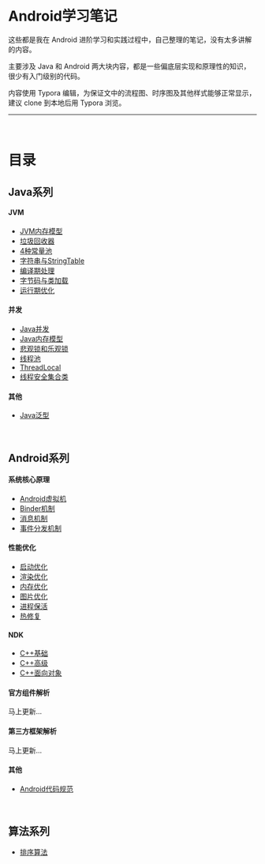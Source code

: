 <!--
 * @Date: 2021-05-06 10:24:30
 * @LastEditors: pren@trip.com
-->
# Android学习笔记

这些都是我在 Android 进阶学习和实践过程中，自己整理的笔记，没有太多讲解的内容。

主要涉及 Java 和 Android 两大块内容，都是一些偏底层实现和原理性的知识，很少有入门级别的代码。

内容使用 Typora 编辑，为保证文中的流程图、时序图及其他样式能够正常显示，建议 clone 到本地后用 Typora 浏览。

---

<br/>

# 目录

## Java系列

#### JVM
- [JVM内存模型](Java/jvm/JVM内存模型.md)
- [垃圾回收器](Java/jvm/垃圾回收器GC.md)
- [4种常量池](Java/jvm/4种常量池.md)
- [字符串与StringTable](Java/jvm/字符串与StringTable.md)
- [编译期处理](Java/jvm/编译期处理.md)
- [字节码与类加载](Java/jvm/字节码与类加载.md)
- [运行期优化](Java/jvm/运行期优化.md)

#### 并发
- [Java并发](Java/concurrency/Java并发.md)
- [Java内存模型](Java/concurrency/Java内存模型.md)
- [悲观锁和乐观锁](Java/concurrency/悲观锁和乐观锁.md)
- [线程池](Java/concurrency/线程池.md)
- [ThreadLocal](Java/concurrency/ThreadLocal.md)
- [线程安全集合类](Java/concurrency/线程安全集合类.md)

#### 其他
- [Java泛型](Java/Java泛型.md)

<br/>

## Android系列

#### 系统核心原理

- [Android虚拟机](Android/system/Android虚拟机.md)
- [Binder机制](Android/system/Binder机制.md)
- [消息机制](Android/system/消息机制.md)
- [事件分发机制](Android/system/事件分发机制.md)

#### 性能优化

- [启动优化](Android/optimize/启动优化.md)
- [渲染优化](Android/optimize/渲染优化.md)
- [内存优化](Android/optimize/内存优化.md)
- [图片优化](Android/optimize/图片优化.md)
- [进程保活](Android/optimize/进程保活.md)
- [热修复](Android/optimize/热修复.md)

#### NDK

- [C++基础](Android/ndk/C++基础.md)
- [C++高级](Android/ndk/C++高级.md)
- [C++面向对象](Android/ndk/C++面向对象.md)

#### 官方组件解析

马上更新...

#### 第三方框架解析

马上更新...

#### 其他

- [Android代码规范](Android/other/Android代码规范.md)

<br/>

## 算法系列

- [排序算法](Algorithm/排序算法.md)